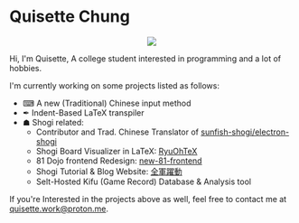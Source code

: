 # Quisette Chung
<div align="center">
<img  src="https://github-readme-stats.vercel.app/api?username=Quisette&show_icons=true&theme=dark&count_private=true&rank_icon=github"> </img>
</div>



Hi, I'm Quisette, A college student interested in programming and a lot of hobbies.

I'm currently working on some projects listed as follows:
* ⌨ A new (Traditional) Chinese input method
* ✒ Indent-Based LaTeX transpiler
* ☗ Shogi related:
  * Contributor and Trad. Chinese Translator of [sunfish-shogi/electron-shogi](https://github.com/sunfish-shogi/electron-shogi)
  * Shogi Board Visualizer in LaTeX: [RyuOhTeX](https://github.com/RyuOhTeX/RyuOhTeX)
  * 81 Dojo frontend Redesign: [new-81-frontend](https://github.com/Quisette/new-81-frontend)
  * Shogi Tutorial & Blog Website: [全軍躍動](https://zengunyakudou.netlify.app)
  * Selt-Hosted Kifu (Game Record) Database & Analysis tool


If you're Interested in the projects above as well, feel free to contact me at [quisette.work@proton.me](mailto:quisette.work@proton.me).
